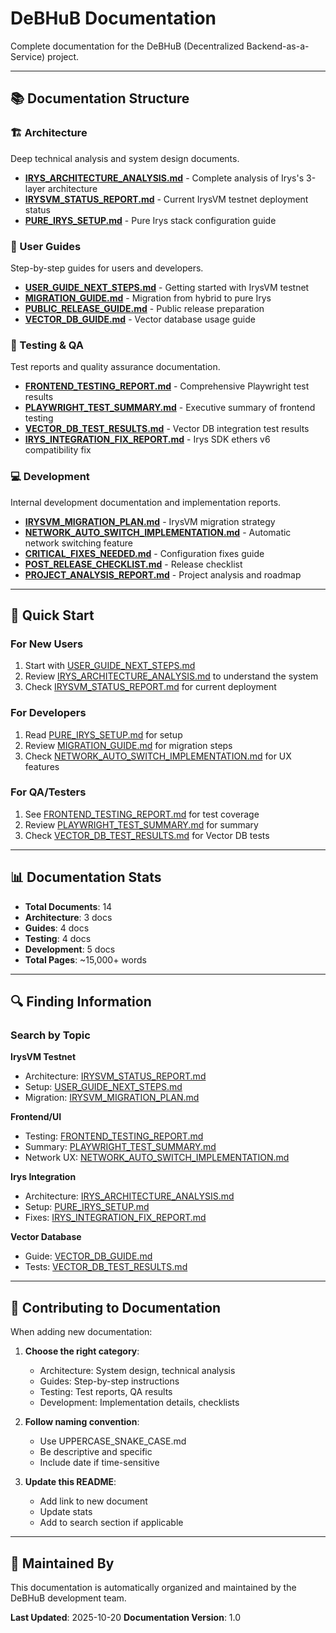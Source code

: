 # DeBHuB Documentation

Complete documentation for the DeBHuB (Decentralized Backend-as-a-Service) project.

---

## 📚 Documentation Structure

### 🏗️ Architecture
Deep technical analysis and system design documents.

- **[IRYS_ARCHITECTURE_ANALYSIS.md](./architecture/IRYS_ARCHITECTURE_ANALYSIS.md)** - Complete analysis of Irys's 3-layer architecture
- **[IRYSVM_STATUS_REPORT.md](./architecture/IRYSVM_STATUS_REPORT.md)** - Current IrysVM testnet deployment status
- **[PURE_IRYS_SETUP.md](./architecture/PURE_IRYS_SETUP.md)** - Pure Irys stack configuration guide

### 📖 User Guides
Step-by-step guides for users and developers.

- **[USER_GUIDE_NEXT_STEPS.md](./guides/USER_GUIDE_NEXT_STEPS.md)** - Getting started with IrysVM testnet
- **[MIGRATION_GUIDE.md](./guides/MIGRATION_GUIDE.md)** - Migration from hybrid to pure Irys
- **[PUBLIC_RELEASE_GUIDE.md](./guides/PUBLIC_RELEASE_GUIDE.md)** - Public release preparation
- **[VECTOR_DB_GUIDE.md](./guides/VECTOR_DB_GUIDE.md)** - Vector database usage guide

### 🧪 Testing & QA
Test reports and quality assurance documentation.

- **[FRONTEND_TESTING_REPORT.md](./testing/FRONTEND_TESTING_REPORT.md)** - Comprehensive Playwright test results
- **[PLAYWRIGHT_TEST_SUMMARY.md](./testing/PLAYWRIGHT_TEST_SUMMARY.md)** - Executive summary of frontend testing
- **[VECTOR_DB_TEST_RESULTS.md](./testing/VECTOR_DB_TEST_RESULTS.md)** - Vector DB integration test results
- **[IRYS_INTEGRATION_FIX_REPORT.md](./testing/IRYS_INTEGRATION_FIX_REPORT.md)** - Irys SDK ethers v6 compatibility fix

### 💻 Development
Internal development documentation and implementation reports.

- **[IRYSVM_MIGRATION_PLAN.md](./development/IRYSVM_MIGRATION_PLAN.md)** - IrysVM migration strategy
- **[NETWORK_AUTO_SWITCH_IMPLEMENTATION.md](./development/NETWORK_AUTO_SWITCH_IMPLEMENTATION.md)** - Automatic network switching feature
- **[CRITICAL_FIXES_NEEDED.md](./development/CRITICAL_FIXES_NEEDED.md)** - Configuration fixes guide
- **[POST_RELEASE_CHECKLIST.md](./development/POST_RELEASE_CHECKLIST.md)** - Release checklist
- **[PROJECT_ANALYSIS_REPORT.md](./development/PROJECT_ANALYSIS_REPORT.md)** - Project analysis and roadmap

---

## 🚀 Quick Start

### For New Users
1. Start with [USER_GUIDE_NEXT_STEPS.md](./guides/USER_GUIDE_NEXT_STEPS.md)
2. Review [IRYS_ARCHITECTURE_ANALYSIS.md](./architecture/IRYS_ARCHITECTURE_ANALYSIS.md) to understand the system
3. Check [IRYSVM_STATUS_REPORT.md](./architecture/IRYSVM_STATUS_REPORT.md) for current deployment

### For Developers
1. Read [PURE_IRYS_SETUP.md](./architecture/PURE_IRYS_SETUP.md) for setup
2. Review [MIGRATION_GUIDE.md](./guides/MIGRATION_GUIDE.md) for migration steps
3. Check [NETWORK_AUTO_SWITCH_IMPLEMENTATION.md](./development/NETWORK_AUTO_SWITCH_IMPLEMENTATION.md) for UX features

### For QA/Testers
1. See [FRONTEND_TESTING_REPORT.md](./testing/FRONTEND_TESTING_REPORT.md) for test coverage
2. Review [PLAYWRIGHT_TEST_SUMMARY.md](./testing/PLAYWRIGHT_TEST_SUMMARY.md) for summary
3. Check [VECTOR_DB_TEST_RESULTS.md](./testing/VECTOR_DB_TEST_RESULTS.md) for Vector DB tests

---

## 📊 Documentation Stats

- **Total Documents**: 14
- **Architecture**: 3 docs
- **Guides**: 4 docs
- **Testing**: 4 docs
- **Development**: 5 docs
- **Total Pages**: ~15,000+ words

---

## 🔍 Finding Information

### Search by Topic

**IrysVM Testnet**
- Architecture: [IRYSVM_STATUS_REPORT.md](./architecture/IRYSVM_STATUS_REPORT.md)
- Setup: [USER_GUIDE_NEXT_STEPS.md](./guides/USER_GUIDE_NEXT_STEPS.md)
- Migration: [IRYSVM_MIGRATION_PLAN.md](./development/IRYSVM_MIGRATION_PLAN.md)

**Frontend/UI**
- Testing: [FRONTEND_TESTING_REPORT.md](./testing/FRONTEND_TESTING_REPORT.md)
- Summary: [PLAYWRIGHT_TEST_SUMMARY.md](./testing/PLAYWRIGHT_TEST_SUMMARY.md)
- Network UX: [NETWORK_AUTO_SWITCH_IMPLEMENTATION.md](./development/NETWORK_AUTO_SWITCH_IMPLEMENTATION.md)

**Irys Integration**
- Architecture: [IRYS_ARCHITECTURE_ANALYSIS.md](./architecture/IRYS_ARCHITECTURE_ANALYSIS.md)
- Setup: [PURE_IRYS_SETUP.md](./architecture/PURE_IRYS_SETUP.md)
- Fixes: [IRYS_INTEGRATION_FIX_REPORT.md](./testing/IRYS_INTEGRATION_FIX_REPORT.md)

**Vector Database**
- Guide: [VECTOR_DB_GUIDE.md](./guides/VECTOR_DB_GUIDE.md)
- Tests: [VECTOR_DB_TEST_RESULTS.md](./testing/VECTOR_DB_TEST_RESULTS.md)

---

## 📝 Contributing to Documentation

When adding new documentation:

1. **Choose the right category**:
   - Architecture: System design, technical analysis
   - Guides: Step-by-step instructions
   - Testing: Test reports, QA results
   - Development: Implementation details, checklists

2. **Follow naming convention**:
   - Use UPPERCASE_SNAKE_CASE.md
   - Be descriptive and specific
   - Include date if time-sensitive

3. **Update this README**:
   - Add link to new document
   - Update stats
   - Add to search section if applicable

---

## 🎯 Maintained By

This documentation is automatically organized and maintained by the DeBHuB development team.

**Last Updated**: 2025-10-20
**Documentation Version**: 1.0
